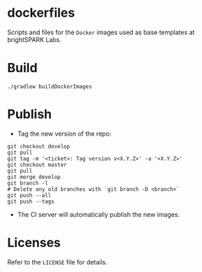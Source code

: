 # dockerfiles

Scripts and files for the `Docker` images used as base templates at
brightSPARK Labs.

# Build

```shell
./gradlew buildDockerImages
```

# Publish

- Tag the new version of the repo:

```shell
git checkout develop
git pull
git tag -m '<ticket>: Tag version v<X.Y.Z>' -a '<X.Y.Z>'
git checkout master
git pull
git merge develop
git branch -l
# Delete any old branches with `git branch -D <branch>`
git push --all
git push --tags
```

- The CI server will automatically publish the new images.

# Licenses

Refer to the `LICENSE` file for details.

